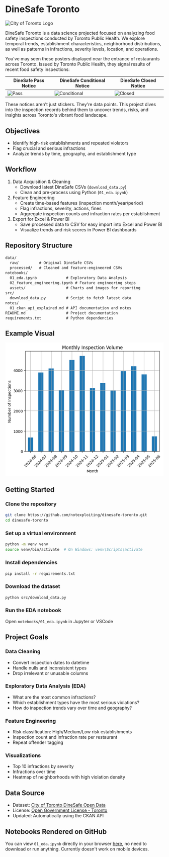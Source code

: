 # DineSafe Toronto

![City of Toronto Logo](https://encrypted-tbn0.gstatic.com/images?q=tbn:ANd9GcSyy76VN3b0xT5ReM-Av4gu3flYxW3sArThhA&s)

DineSafe Toronto is a data science projected focused on analyzing food safety inspections conducted by Toronto Public Health. We explore temporal trends, establishment characteristics, neighborhood distributions, as well as patterns in infractions, severity levels, location, and operations.

You've may seen these posters displayed near the entrance of restaurants across Toronto. Issued by Toronto Public Health, they signal results of recent food safety inspections:

| DineSafe Pass Notice | DineSafe Conditional Notice | DineSafe Closed Notice |
|----------------------|-----------------------------|------------------------|
| ![Pass](https://www.toronto.ca/wp-content/uploads/2019/10/981a-pass_lrg.png) | ![Conditional](https://www.toronto.ca/wp-content/uploads/2019/10/906e-conditional_lrg.png) | ![Closed](https://www.toronto.ca/wp-content/uploads/2019/10/9098-closed_lrg.png) |

These notices aren't just stickers. They're data points. This project dives into the inspection records behind them to uncover trends, risks, and insights across Toronto's vibrant food landscape.

## Objectives
- Identify high-risk establishments and repeated violators
- Flag crucial and serious infractions
- Analyze trends by time, geography, and establishment type

## Workflow
1. Data Acquisition & Cleaning
   - Download latest DineSafe CSVs (`download_data.py`)
   - Clean and pre-process using Python (`01_eda.ipynb`)
2. Feature Engineering
   - Create time-based features (inspection month/year/period)
   - Flag infractions, severity, actions, fines
   - Aggregate inspection counts and infraction rates per establishment
3. Export for Excel & Power BI
   - Save processed data to CSV for easy import into Excel and Power BI
   - Visualize trends and risk scores in Power BI dashboards

## Repository Structure
```
data/
  raw/         # Original DineSafe CSVs
  processed/   # Cleaned and feature-engineered CSVs
notebooks/
  01_eda.ipynb             # Exploratory Data Analysis
  02_feature_engineering.ipynb # Feature engineering steps
  assets/                  # Charts and images for reporting
src/
  download_data.py         # Script to fetch latest data
notes/
  01_ckan_api_explained.md # API documentation and notes
README.md                  # Project documentation
requirements.txt           # Python dependencies
```


## Example Visual
<p align="center"> <img src="notebooks/assets/inspections_by_month.png" width="600"/> </p>



## Getting Started

### Clone the repository
```bash
git clone https://github.com/notexploiting/dinesafe-toronto.git
cd dinesafe-toronto
```

### Set up a virtual environment
```bash
python -m venv venv
source venv/bin/activate  # On Windows: venv\Scripts\activate
```

### Install dependencies
```bash
pip install -r requirements.txt
```

### Download the dataset
```bash
python src/download_data.py
```

### Run the EDA notebook
Open `notebooks/01_eda.ipynb` in Jupyter or VSCode

## Project Goals

### Data Cleaning
- Convert inspection dates to datetime
- Handle nulls and inconsistent types
- Drop irrelevant or unusable columns

### Exploratory Data Analysis (EDA)
- What are the most common infractions?
- Which establishment types have the most serious violations?
- How do inspection trends vary over time and geography?

### Feature Engineering
- Risk classification: High/Medium/Low risk establishments
- Inspection count and infraction rate per restaurant
- Repeat offender tagging

### Visualizations
- Top 10 infractions by severity
- Infractions over time 
- Heatmap of neighborhoods with high violation density

## Data Source

- Dataset: [City of Toronto DineSafe Open Data](https://open.toronto.ca/dataset/dinesafe/)
- License: [Open Government License - Toronto](https://open.toronto.ca/open-data-licence/)
- Updated: Automatically using the CKAN API

## Notebooks Rendered on GitHub
You can view `01_eda.ipynb` directly in your browser [here](https://github.com/notexploiting/dinesafe-toronto/blob/main/notebooks/01_eda.ipynb), no need to download or run anything. Currently doesn't work on mobile devices.
